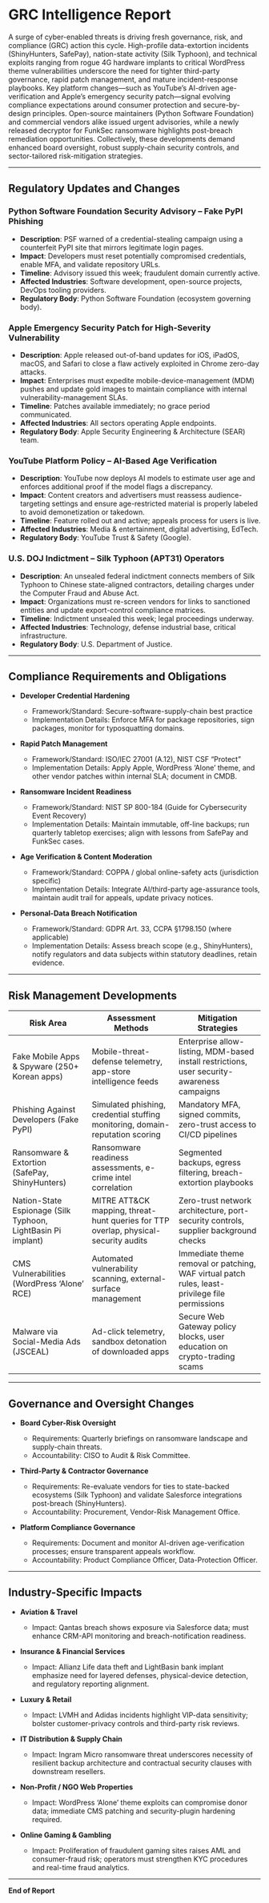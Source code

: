 # GRC Intelligence Report

A surge of cyber-enabled threats is driving fresh governance, risk, and compliance (GRC) action this cycle. High-profile data-extortion incidents (ShinyHunters, SafePay), nation-state activity (Silk Typhoon), and technical exploits ranging from rogue 4G hardware implants to critical WordPress theme vulnerabilities underscore the need for tighter third-party governance, rapid patch management, and mature incident-response playbooks. Key platform changes—such as YouTube’s AI-driven age-verification and Apple’s emergency security patch—signal evolving compliance expectations around consumer protection and secure-by-design principles.  Open-source maintainers (Python Software Foundation) and commercial vendors alike issued urgent advisories, while a newly released decryptor for FunkSec ransomware highlights post-breach remediation opportunities.  Collectively, these developments demand enhanced board oversight, robust supply-chain security controls, and sector-tailored risk-mitigation strategies.

---

## Regulatory Updates and Changes

### Python Software Foundation Security Advisory – Fake PyPI Phishing
- **Description**: PSF warned of a credential-stealing campaign using a counterfeit PyPI site that mirrors legitimate login pages.  
- **Impact**: Developers must reset potentially compromised credentials, enable MFA, and validate repository URLs.  
- **Timeline**: Advisory issued this week; fraudulent domain currently active.  
- **Affected Industries**: Software development, open-source projects, DevOps tooling providers.  
- **Regulatory Body**: Python Software Foundation (ecosystem governing body).

### Apple Emergency Security Patch for High-Severity Vulnerability
- **Description**: Apple released out-of-band updates for iOS, iPadOS, macOS, and Safari to close a flaw actively exploited in Chrome zero-day attacks.  
- **Impact**: Enterprises must expedite mobile-device-management (MDM) pushes and update gold images to maintain compliance with internal vulnerability-management SLAs.  
- **Timeline**: Patches available immediately; no grace period communicated.  
- **Affected Industries**: All sectors operating Apple endpoints.  
- **Regulatory Body**: Apple Security Engineering & Architecture (SEAR) team.

### YouTube Platform Policy – AI-Based Age Verification
- **Description**: YouTube now deploys AI models to estimate user age and enforces additional proof if the model flags a discrepancy.  
- **Impact**: Content creators and advertisers must reassess audience-targeting settings and ensure age-restricted material is properly labeled to avoid demonetization or takedown.  
- **Timeline**: Feature rolled out and active; appeals process for users is live.  
- **Affected Industries**: Media & entertainment, digital advertising, EdTech.  
- **Regulatory Body**: YouTube Trust & Safety (Google).

### U.S. DOJ Indictment – Silk Typhoon (APT31) Operators
- **Description**: An unsealed federal indictment connects members of Silk Typhoon to Chinese state-aligned contractors, detailing charges under the Computer Fraud and Abuse Act.  
- **Impact**: Organizations must re-screen vendors for links to sanctioned entities and update export-control compliance matrices.  
- **Timeline**: Indictment unsealed this week; legal proceedings underway.  
- **Affected Industries**: Technology, defense industrial base, critical infrastructure.  
- **Regulatory Body**: U.S. Department of Justice.

---

## Compliance Requirements and Obligations

- **Developer Credential Hardening**  
  - Framework/Standard: Secure-software-supply-chain best practice  
  - Implementation Details: Enforce MFA for package repositories, sign packages, monitor for typosquatting domains.

- **Rapid Patch Management**  
  - Framework/Standard: ISO/IEC 27001 (A.12), NIST CSF “Protect”  
  - Implementation Details: Apply Apple, WordPress ‘Alone’ theme, and other vendor patches within internal SLA; document in CMDB.

- **Ransomware Incident Readiness**  
  - Framework/Standard: NIST SP 800-184 (Guide for Cybersecurity Event Recovery)  
  - Implementation Details: Maintain immutable, off-line backups; run quarterly tabletop exercises; align with lessons from SafePay and FunkSec cases.

- **Age Verification & Content Moderation**  
  - Framework/Standard: COPPA / global online-safety acts (jurisdiction specific)  
  - Implementation Details: Integrate AI/third-party age-assurance tools, maintain audit trail for appeals, update privacy notices.

- **Personal-Data Breach Notification**  
  - Framework/Standard: GDPR Art. 33, CCPA §1798.150 (where applicable)  
  - Implementation Details: Assess breach scope (e.g., ShinyHunters), notify regulators and data subjects within statutory deadlines, retain evidence.

---

## Risk Management Developments

| Risk Area | Assessment Methods | Mitigation Strategies |
|-----------|-------------------|-----------------------|
| Fake Mobile Apps & Spyware (250+ Korean apps) | Mobile-threat-defense telemetry, app-store intelligence feeds | Enterprise allow-listing, MDM-based install restrictions, user security-awareness campaigns |
| Phishing Against Developers (Fake PyPI) | Simulated phishing, credential stuffing monitoring, domain-reputation scoring | Mandatory MFA, signed commits, zero-trust access to CI/CD pipelines |
| Ransomware & Extortion (SafePay, ShinyHunters) | Ransomware readiness assessments, e-crime intel correlation | Segmented backups, egress filtering, breach-extortion playbooks |
| Nation-State Espionage (Silk Typhoon, LightBasin Pi implant) | MITRE ATT&CK mapping, threat-hunt queries for TTP overlap, physical-security audits | Zero-trust network architecture, port-security controls, supplier background checks |
| CMS Vulnerabilities (WordPress ‘Alone’ RCE) | Automated vulnerability scanning, external-surface management | Immediate theme removal or patching, WAF virtual patch rules, least-privilege file permissions |
| Malware via Social-Media Ads (JSCEAL) | Ad-click telemetry, sandbox detonation of downloaded apps | Secure Web Gateway policy blocks, user education on crypto-trading scams |

---

## Governance and Oversight Changes

- **Board Cyber-Risk Oversight**  
  - Requirements: Quarterly briefings on ransomware landscape and supply-chain threats.  
  - Accountability: CISO to Audit & Risk Committee.

- **Third-Party & Contractor Governance**  
  - Requirements: Re-evaluate vendors for ties to state-backed ecosystems (Silk Typhoon) and validate Salesforce integrations post-breach (ShinyHunters).  
  - Accountability: Procurement, Vendor-Risk Management Office.

- **Platform Compliance Governance**  
  - Requirements: Document and monitor AI-driven age-verification processes; ensure transparent appeals workflow.  
  - Accountability: Product Compliance Officer, Data-Protection Officer.

---

## Industry-Specific Impacts

- **Aviation & Travel**  
  - Impact: Qantas breach shows exposure via Salesforce data; must enhance CRM-API monitoring and breach-notification readiness.

- **Insurance & Financial Services**  
  - Impact: Allianz Life data theft and LightBasin bank implant emphasize need for layered defenses, physical-device detection, and regulatory reporting alignment.

- **Luxury & Retail**  
  - Impact: LVMH and Adidas incidents highlight VIP-data sensitivity; bolster customer-privacy controls and third-party risk reviews.

- **IT Distribution & Supply Chain**  
  - Impact: Ingram Micro ransomware threat underscores necessity of resilient backup architecture and contractual security clauses with downstream resellers.

- **Non-Profit / NGO Web Properties**  
  - Impact: WordPress ‘Alone’ theme exploits can compromise donor data; immediate CMS patching and security-plugin hardening required.

- **Online Gaming & Gambling**  
  - Impact: Proliferation of fraudulent gaming sites raises AML and consumer-fraud risk; operators must strengthen KYC procedures and real-time fraud analytics.

---

**End of Report**
